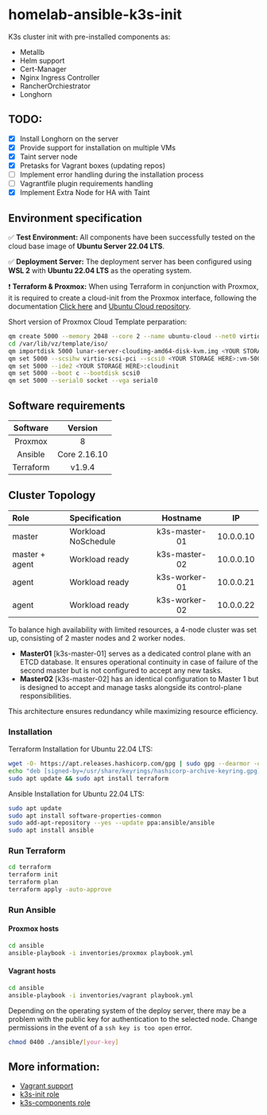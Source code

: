 # homelab-ansible-k3s-init

K3s cluster init with pre-installed components as:
 - Metallb
 - Helm support
 - Cert-Manager
 - Nginx Ingress Controller
 - RancherOrchiestrator
 - Longhorn

## TODO:
- [X] Install Longhorn on the server
- [X] Provide support for installation on multiple VMs
- [X] Taint server node
- [X] Pretasks for Vagrant boxes (updating repos)
- [ ] Implement error handling during the installation process
- [ ] Vagrantfile plugin requirements handling
- [X] Implement Extra Node for HA with Taint

## Environment specification

✅ **Test Environment:** All components have been successfully tested on the cloud base image of **Ubuntu Server 22.04 LTS**.

✅ **Deployment Server:** The deployment server has been configured using **WSL 2** with **Ubuntu 22.04 LTS** as the operating system.

❗ **Terraform & Proxmox:** When using Terraform in conjunction with Proxmox, it is required to create a cloud-init from the Proxmox interface, following the documentation [Click here](https://pve.proxmox.com/wiki/Cloud-Init_Support) and [Ubuntu Cloud repository](https://cloud-images.ubuntu.com/jammy/current/).

Short version of Proxmox Cloud Template perparation:
 ```bash
qm create 5000 --memory 2048 --core 2 --name ubuntu-cloud --net0 virtio,bridge=vmbr0
cd /var/lib/vz/template/iso/
qm importdisk 5000 lunar-server-cloudimg-amd64-disk-kvm.img <YOUR STORAGE HERE>
qm set 5000 --scsihw virtio-scsi-pci --scsi0 <YOUR STORAGE HERE>:vm-5000-disk-0
qm set 5000 --ide2 <YOUR STORAGE HERE>:cloudinit
qm set 5000 --boot c --bootdisk scsi0
qm set 5000 --serial0 socket --vga serial0
```

## Software requirements

| Software   | Version    |
|:----------:|:----------:|
| Proxmox    |     8      |
| Ansible    |     Core 2.16.10       |
| Terraform  |     v1.9.4       |

## Cluster Topology
| Role       | Specification    | Hostname        |IP               |
|:----------|:----------------|:---------------:|:---------------:|
| master     | Workload NoSchedule  | k3s-master-01 |     10.0.0.10   |
| master + agent     | Workload ready   | k3s-master-02 |     10.0.0.10   |
| agent      | Workload ready   | k3s-worker-01 |     10.0.0.21   |
| agent      | Workload ready   | k3s-worker-02 |     10.0.0.22   |

To balance high availability with limited resources, a 4-node cluster was set up, consisting of 2 master nodes and 2 worker nodes.

- **Master01** [k3s-master-01] serves as a dedicated control plane with an ETCD database. It ensures operational continuity in case of failure of the second master but is not configured to accept any new tasks.
- **Master02** [k3s-master-02] has an identical configuration to Master 1 but is designed to accept and manage tasks alongside its control-plane responsibilities.

This architecture ensures redundancy while maximizing resource efficiency.

### Installation
Terraform Installation for Ubuntu 22.04 LTS:
```bash
wget -O- https://apt.releases.hashicorp.com/gpg | sudo gpg --dearmor -o /usr/share/keyrings/hashicorp-archive-keyring.gpg
echo "deb [signed-by=/usr/share/keyrings/hashicorp-archive-keyring.gpg] https://apt.releases.hashicorp.com $(lsb_release -cs) main" | sudo tee /etc/apt/sources.list.d/hashicorp.list
sudo apt update && sudo apt install terraform
```
Ansible Installation for Ubuntu 22.04 LTS:
```bash
sudo apt update
sudo apt install software-properties-common
sudo add-apt-repository --yes --update ppa:ansible/ansible
sudo apt install ansible
```

### Run Terraform
```bash
cd terraform
terraform init
terraform plan
terraform apply -auto-approve
```

### Run Ansible
#### Proxmox hosts
```bash
cd ansible
ansible-playbook -i inventories/proxmox playbook.yml
```

#### Vagrant hosts
```bash
cd ansible
ansible-playbook -i inventories/vagrant playbook.yml
```

Depending on the operating system of the deploy server, there may be a problem with the public key for authentication to the selected node. Change permissions in the event of a `ssh key is too open` error.
```bash
chmod 0400 ./ansible/[your-key]
```

## More information:
- [Vagrant support](./vagrant/README.md)
- [k3s-init role](./ansible/roles/k3s-init/README.md)
- [k3s-components role](./ansible/roles/k3s-components/README.md)
